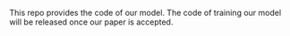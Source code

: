 This repo provides the code of our model. The code of training our model will be released once our paper is accepted.